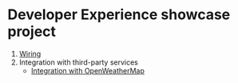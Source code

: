 # Developer Experience showcase project

1. [Wiring](Wiring/Wiring.md)
2. Integration with third-party services
    * [Integration with OpenWeatherMap](OpenWeatherMapsIntegration.md)
